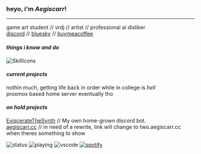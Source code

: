 ### heyo, i'm *Aegiscarr*!
---
game art student // vrdj // artist // professional ai disliker\
[discord](https://aegiscarr.cc/discord) // [bluesky](https://aegiscarr.cc/bsky) // [buymeacoffee](https://aegiscarr.cc/donate)

#### *things i know and do*
![SkillIcons](https://skillicons.dev/icons?i=blender,unity,html,css,js,svelte,tailwind,cloudflare,svg,go,lua,nix,nodejs,ps)

#### *current projects*
nothin much, getting life back in order while in college is *hell*\
proxmox based home server eventually tho

#### *on hold projects*
[EviscerateTheSynth](https://discord.gg/SJcAWEynbj) // My own home-grown discord bot. \
[aegiscarr.cc](https://aegiscarr.cc) // in need of a rewrite, link will change to two.aegiscarr.cc when theres something to show

![status](https://nocache.advaith.workers.dev?url=https://img.shields.io/endpoint?url=https://dev.discordprofiles.me/api/badge/status/386539887123365909?simple=true)
![playing](https://nocache.advaith.workers.dev?url=https://img.shields.io/endpoint?url=https://dev.discordprofiles.me/api/badge/playing/386539887123365909)
![vscode](https://nocache.advaith.workers.dev?url=https://img.shields.io/endpoint?url=https://dev.discordprofiles.me/api/badge/vscode/386539887123365909)
[![spotify](https://nocache.advaith.workers.dev?url=https://img.shields.io/endpoint?url=https://dev.discordprofiles.me/api/badge/spotify/386539887123365909)](https://dev.discordprofiles.me/openspotify/386539887123365909)
